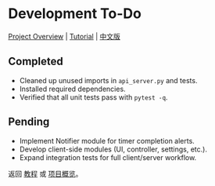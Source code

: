 # Development To-Do
[Project Overview](README.md) | [Tutorial](TUTORIAL.md) | [中文版](ROADMAP.zh.md)


## Completed
- Cleaned up unused imports in `api_server.py` and tests.
- Installed required dependencies.
- Verified that all unit tests pass with `pytest -q`.

## Pending
- Implement Notifier module for timer completion alerts.
- Develop client-side modules (UI, controller, settings, etc.).
- Expand integration tests for full client/server workflow.

返回 [教程](TUTORIAL.md) 或 [项目概览](README.md)。
